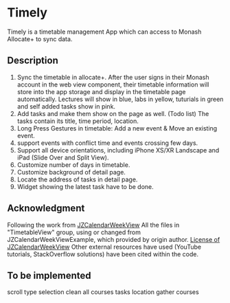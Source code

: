 # Timely
Timely is a timetable management App which can access to Monash Allocate+ to sync data.

## Description
1. Sync the timetable in allocate+. 
After the user signs in their Monash account in the web view component,
their timetable information will store into the app storage and display in the timetable page automatically.
Lectures will show in blue, labs in yellow, tuturials in green and self added tasks show in pink.
2. Add tasks and make them show on the page as well. (Todo list)
The tasks contain its title, time period, location.
3. Long Press Gestures in timetable:
Add a new event & Move an existing event.
4. support events with conflict time and events crossing few days.
5. Support all device orientations,
including iPhone XS/XR Landscape and iPad (Slide Over and Split View).
6. Customize number of days in timetable.
7. Customize background of detail page.
8. Locate the address of tasks in detail page.
9. Widget showing the latest task have to be done.

## Acknowledgment
Following the work from [JZCalendarWeekView](https://github.com/zjfjack/JZCalendarWeekView)
All the files in "TimetableView" group, using or changed from JZCalendarWeekViewExample, which provided by origin author.
[License of JZCalendarWeekView](https://github.com/zjfjack/JZCalendarWeekView/blob/master/LICENSE)
Other external resources have used (YouTube tutorials, StackOverflow solutions) have been cited within the code.


## To be implemented
scroll type selection
clean all courses tasks
location
gather courses
